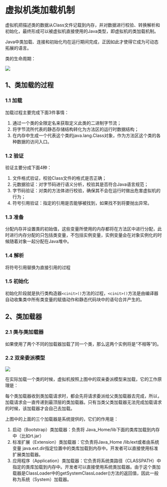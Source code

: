 # 虚拟机类加载机制

虚拟机把描述类的数据从Class文件记载到内存，并对数据进行校验、转换解析和初始化，最终形成可以被虚拟机直接使用的Java类型，即虚拟机的类加载机制。

Java中类加载、连接和初始化均在运行期间完成，正因如此才使得它成为可动态拓展的语言。

类的生命周期：

![](http://my.csdn.net/uploads/201208/26/1345979728_9052.jpg)

## 1、类加载的过程

### 1.1 加载

加载过程主要完成下面3件事情：

1. 通过一个类的全限定名来获取定义此类的二进制字节流；
2. 将字节流所代表的静态存储结构转化为方法区的运行时数据结构；
3. 在内存中生成一个代表这个类的java.lang.Class对象，作为方法区这个类的各种数据的访问入口。

### 1.2 验证

验证主要分成下面4种：

1. 文件格式验证，校验Class文件的格式是否正确；
2. 元数据验证：对字节码进行语义分析，校验其是否符合Java语言规范；
3. 字节码验证：对类的方法体进行校验，确保其不会在运行时做出危害虚拟机的行为；
4. 符号引用验证：指定的引用是否能够被找到，如果找不到将要抛出异常。

### 1.3 准备

分配内存并设置类的初始值，这些变量所使用的内存都将在方法区中进行分配，此时进行内存分配的只包括类变量，不包括实例变量，实例变量会在对象实例化的时候随着对象一起分配在Java堆中。

### 1.4 解析

将符号引用替换为直接引用的过程

### 1.5 初始化

初始化阶段就是执行类构造器`<cinit>()`方法的过程，`<cinit>()`方法是由编译器自动收集类中所有类变量的赋值动作和静态代码块中的语句合并产生的。

## 2、类加载器

### 2.1 类与类加载器

如果使用了两个不同的加载器加载了同一个类，那么这两个实例将是“不相等”的。

### 2.2 双亲委派模型

![](http://img.blog.csdn.net/20160506184936657)

在实际加载一个类的时候，虚拟机按照上图中的双亲委派模型来加载，它的工作原理是：

每个类加载器收到类加载请求时，都会先将请求委派给父类加载器去完成，所以，加载请求会一直传递到最顶层的类加载器。只有当类父类加载器无法完成加载请求的时候，该加载器才会自己去加载。

上图中的上面的三个加载器是系统提供的，它们的作用是：

1. 启动（Bootstrap）类加载器：负责将 Java_Home/lib下面的类库加载到内存中（比如rt.jar）
2. 标准扩展（Extension）类加载器：它负责将Java_Home /lib/ext或者由系统变量 java.ext.dir指定位置中的类库加载到内存中。开发者可以直接使用标准扩展类加载器。
3. 应用程序（Application）类加载器：它负责将系统类路径（CLASSPATH）中指定的类库加载到内存中。开发者可以直接使用系统类加载器。由于这个类加载器是ClassLoader中的getSystemClassLoader()方法的返回值，因此一般称为系统（System）加载器。



